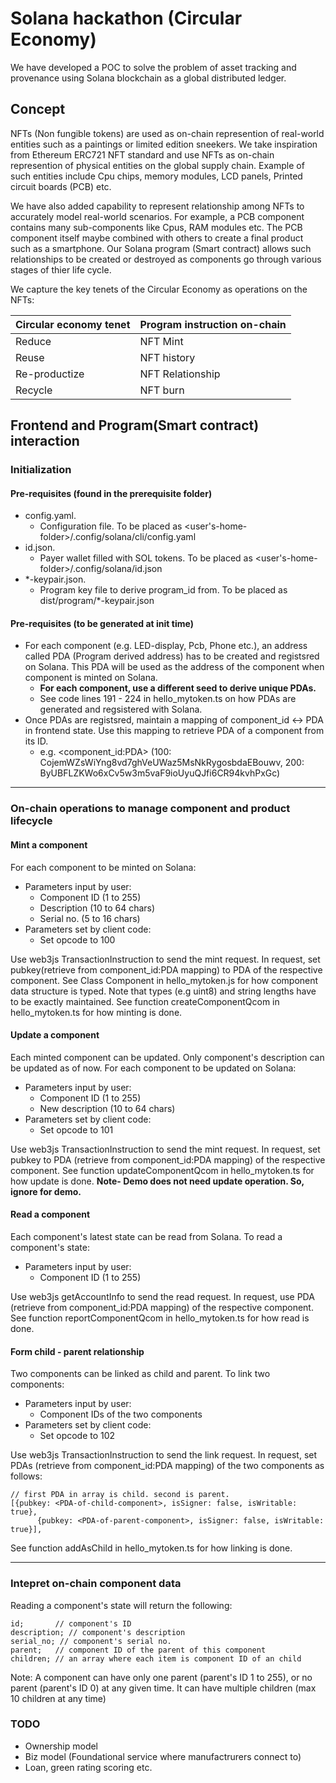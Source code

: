 # Solana hackathon (Circular Economy)
We have developed a POC to solve the problem of asset tracking and provenance using Solana blockchain as a global distributed ledger. 

## Concept
NFTs (Non fungible tokens) are used as on-chain represention of real-world entities such as a paintings or limited edition sneekers. We take inspiration from Ethereum ERC721 NFT standard and use NFTs as on-chain represention of physical entities on the global supply chain. Example of such entities include Cpu chips, memory modules, LCD panels, Printed circuit boards (PCB) etc.

We have also added capability to represent relationship among NFTs to accurately model real-world scenarios. For example, a PCB component contains many sub-components like Cpus, RAM modules etc. The PCB component itself maybe combined with others to create a final product such as a smartphone. Our Solana program (Smart contract) allows such relationships to be created or destroyed as components go through various stages of thier life cycle.

We capture the key tenets of the Circular Economy as operations on the NFTs:

| Circular economy tenet | Program instruction on-chain |
| ---------------------  | ---------------------------- |
| Reduce | NFT Mint |
| Reuse | NFT history |
| Re-productize | NFT Relationship |
| Recycle | NFT burn |


## Frontend and Program(Smart contract) interaction

### Initialization
#### Pre-requisites (found in the prerequisite folder)
- config.yaml. 
  - Configuration file. To be placed as <user's-home-folder>/.config/solana/cli/config.yaml
- id.json. 
  - Payer wallet filled with SOL tokens. To be placed as <user's-home-folder>/.config/solana/id.json
- \*-keypair.json.
  - Program key file to derive program_id from. To be placed as dist/program/\*-keypair.json

#### Pre-requisites (to be generated at init time)
- For each component (e.g. LED-display, Pcb, Phone etc.), an address called PDA (Program derived address) has to be created and registsred on Solana. This PDA will be used as the address of the component when component is minted on Solana.
  - **For each component, use a different seed to derive unique PDAs.**
  - See code lines 191 - 224 in hello_mytoken.ts on how PDAs are generated and regsistered with Solana.
- Once PDAs are registsred, maintain a mapping of component_id <-> PDA in frontend state. Use this mapping to retrieve PDA of a component from its ID.
  - e.g. <component_id:PDA> (100: CojemWZsWiYng8vd7ghVeUWaz5MsNkRygosbdaEBouwv, 200: ByUBFLZKWo6xCv5w3m5vaF9ioUyuQJfi6CR94kvhPxGc)

---

### On-chain operations to manage component and product lifecycle
#### Mint a component
For each component to be minted on Solana:
- Parameters input by user:
  - Component ID (1 to 255)
  - Description (10 to 64 chars)
  - Serial no. (5 to 16 chars)
- Parameters set by client code: 
  - Set opcode to 100

Use web3js TransactionInstruction to send the mint request. In request, set pubkey(retrieve from component_id:PDA mapping) to PDA of the respective component.
See Class Component in hello_mytoken.js for how component data structure is typed. Note that types (e.g uint8) and string lengths have to be exactly maintained. 
See function createComponentQcom in hello_mytoken.ts for how minting is done.

#### Update a component
Each minted component can be updated. Only component's description can be updated as of now.
For each component to be updated on Solana:
- Parameters input by user:
  - Component ID (1 to 255)
  - New description (10 to 64 chars)
- Parameters set by client code: 
  - Set opcode to 101

Use web3js TransactionInstruction to send the mint request. In request, set pubkey to PDA (retrieve from component_id:PDA mapping) of the respective component.
See function updateComponentQcom in hello_mytoken.ts for how update is done.
**Note- Demo does not need update operation. So, ignore for demo.**


#### Read a component
Each component's latest state can be read from Solana.
To read a component's state:
- Parameters input by user:
  - Component ID (1 to 255)

Use web3js getAccountInfo to send the read request. In request, use PDA (retrieve from component_id:PDA mapping) of the respective component. 
See function reportComponentQcom in hello_mytoken.ts for how read is done.

#### Form child - parent relationship
Two components can be linked as child and parent.
To link two components:
- Parameters input by user:
  - Component IDs of the two components
- Parameters set by client code:
  - Set opcode to 102 

Use web3js TransactionInstruction to send the link request. In request, set PDAs (retrieve from component_id:PDA mapping) of the two components as follows:
```
// first PDA in array is child. second is parent.
[{pubkey: <PDA-of-child-component>, isSigner: false, isWritable: true},
      {pubkey: <PDA-of-parent-component>, isSigner: false, isWritable: true}],
```      
See function addAsChild in hello_mytoken.ts for how linking is done.

---

### Intepret on-chain component data
Reading a component's state will return the following:
```
id;       // component's ID
description; // component's description
serial_no; // component's serial no.
parent;   // component ID of the parent of this component
children; // an array where each item is component ID of an child
```
Note: A component can have only one parent (parent's ID 1 to 255), or no parent (parent's ID 0) at any given time. It can have multiple children (max 10 children at any time)

### TODO
- Ownership model
- Biz model (Foundational service where manufactrurers connect to)
- Loan, green rating scoring etc.






